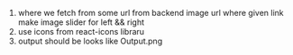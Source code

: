 1. where we fetch from some url from backend image url where given link make image slider for left && right
2. use icons from react-icons libraru
3. output should be looks like Output.png
